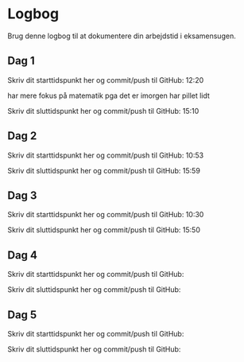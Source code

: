 # Logbog

Brug denne logbog til at dokumentere din arbejdstid i eksamensugen.

## Dag 1

Skriv dit starttidspunkt her og commit/push til GitHub: 12:20

har mere fokus på matematik pga det er imorgen har pillet lidt

Skriv dit sluttidspunkt her og commit/push til GitHub: 15:10

## Dag 2

Skriv dit starttidspunkt her og commit/push til GitHub: 10:53

Skriv dit sluttidspunkt her og commit/push til GitHub: 15:59

## Dag 3

Skriv dit starttidspunkt her og commit/push til GitHub: 10:30

Skriv dit sluttidspunkt her og commit/push til GitHub: 15:50

## Dag 4

Skriv dit starttidspunkt her og commit/push til GitHub:

Skriv dit sluttidspunkt her og commit/push til GitHub:

## Dag 5

Skriv dit starttidspunkt her og commit/push til GitHub:

Skriv dit sluttidspunkt her og commit/push til GitHub:
